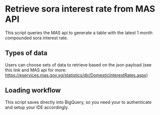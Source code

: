 # Retrieve sora interest rate from MAS API
 
This script queries the MAS api to generate a table with the latest 1 month compounded sora interest rate. 

## Types of data
Users can choose sets of data to retrieve based on the json payload (see this link and MAS api for more: https://eservices.mas.gov.sg/statistics/dir/DomesticInterestRates.aspx)

## Loading workflow
This script saves directly into BigQuery, so you need your to authenticate and setup your IDE accordingly. 
